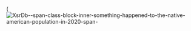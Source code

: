 (![XsrDb--span-class-block-inner-something-happened-to-the-native-american-population-in-2020-span-](https://github.com/nicnorman16/datajournalism-fall23/assets/146041166/472b7908-1a78-4c1e-9d66-b3aff94df4b4)

